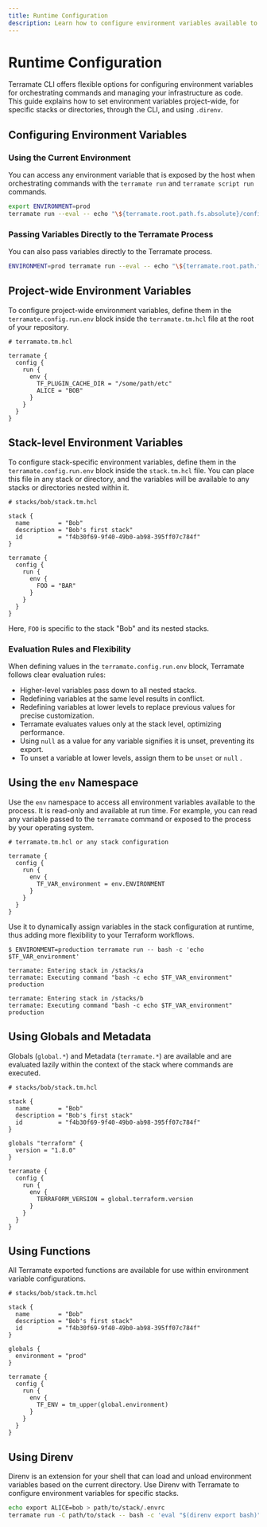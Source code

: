 ```yaml
---
title: Runtime Configuration
description: Learn how to configure environment variables available to the terramate run command.
---
```


# Runtime Configuration

Terramate CLI offers flexible options for configuring environment variables for orchestrating commands and managing your infrastructure as code. This guide explains how to set environment variables project-wide, for specific stacks or directories, through the CLI, and using `.direnv`.

## Configuring Environment Variables

### Using the Current Environment

You can access any environment variable that is exposed by the host when orchestrating commands with the `terramate run` and `terramate script run` commands.

```sh
export ENVIRONMENT=prod
terramate run --eval -- echo "\${terramate.root.path.fs.absolute}/config/${ENVIRONMENT}.tfvars"
```
### Passing Variables Directly to the Terramate Process

You can also pass variables directly to the Terramate process.

```sh
ENVIRONMENT=prod terramate run --eval -- echo "\${terramate.root.path.fs.absolute}/config/${ENVIRONMENT}.tfvars"
```

## Project-wide Environment Variables

To configure project-wide environment variables, define them in the `terramate.config.run.env` block inside the `terramate.tm.hcl` file at the root of your repository.

```hcl
# terramate.tm.hcl

terramate {
  config {
    run {
      env {
        TF_PLUGIN_CACHE_DIR = "/some/path/etc"
        ALICE = "BOB"
      }
    }
  }
}
```

## Stack-level Environment Variables

To configure stack-specific environment variables, define them in the `terramate.config.run.env` block inside the `stack.tm.hcl` file. You can place this file in any stack or directory, and the variables will be available to any stacks or directories nested within it.

```hcl
# stacks/bob/stack.tm.hcl

stack {
  name        = "Bob"
  description = "Bob's first stack"
  id          = "f4b30f69-9f40-49b0-ab98-395ff07c784f"
}

terramate {
  config {
    run {
      env {
        FOO = "BAR"
      }
    }
  }
}
```

Here, `FOO` is specific to the stack "Bob" and its nested stacks.

### Evaluation Rules and Flexibility

When defining values in the `terramate.config.run.env` block, Terramate follows clear evaluation rules:

- Higher-level variables pass down to all nested stacks.
- Redefining variables at the same level results in conflict.
- Redefining variables at lower levels to replace previous values for precise customization.
- Terramate evaluates values only at the stack level, optimizing performance.
- Using `null` as a value for any variable signifies it is unset, preventing its export.
- To unset a variable at lower levels, assign them to be `unset` or `null` .

## Using the `env` Namespace

Use the `env` namespace to access all environment variables available to the process. It is read-only and available at run time. For example, you can read any variable passed to the `terramate` command or exposed to the process by your operating system.
```hcl
# terramate.tm.hcl or any stack configuration

terramate {
  config {
    run {
      env {
        TF_VAR_environment = env.ENVIRONMENT
      }
    }
  }
}
```
Use it to dynamically assign variables in the stack configuration at runtime, thus adding more flexibility to your Terraform workflows.
```hcl
$ ENVIRONMENT=production terramate run -- bash -c 'echo $TF_VAR_environment'

terramate: Entering stack in /stacks/a
terramate: Executing command "bash -c echo $TF_VAR_environment"
production

terramate: Entering stack in /stacks/b
terramate: Executing command "bash -c echo $TF_VAR_environment"
production
```

## Using Globals and Metadata

Globals (`global.*`) and Metadata (`terramate.*`) are available and are evaluated lazily within the context of the stack where commands are executed.

```hcl
# stacks/bob/stack.tm.hcl

stack {
  name        = "Bob"
  description = "Bob's first stack"
  id          = "f4b30f69-9f40-49b0-ab98-395ff07c784f"
}

globals "terraform" {
  version = "1.8.0"
}

terramate {
  config {
    run {
      env {
        TERRAFORM_VERSION = global.terraform.version
      }
    }
  }
}
```
## Using Functions

All Terramate exported functions are available for use within environment variable configurations.

```hcl
# stacks/bob/stack.tm.hcl

stack {
  name        = "Bob"
  description = "Bob's first stack"
  id          = "f4b30f69-9f40-49b0-ab98-395ff07c784f"
}

globals {
  environment = "prod"
}

terramate {
  config {
    run {
      env {
        TF_ENV = tm_upper(global.environment)
      }
    }
  }
}
```

## Using Direnv

Direnv is an extension for your shell that can load and unload environment variables based on the current directory. Use Direnv with Terramate to configure environment variables for specific stacks.

```sh
echo export ALICE=bob > path/to/stack/.envrc
terramate run -C path/to/stack -- bash -c 'eval "$(direnv export bash)"; echo $ALICE'
```